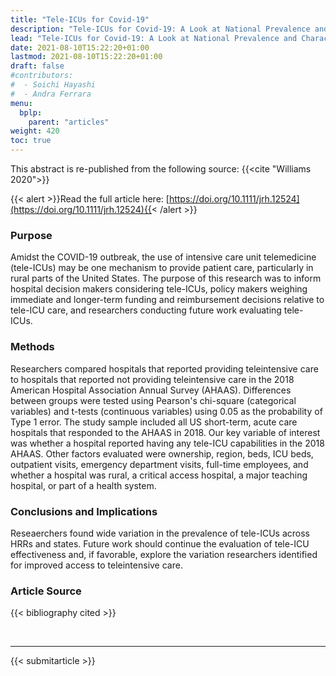 ```yaml
---
title: "Tele-ICUs for Covid-19"
description: "Tele-ICUs for Covid-19: A Look at National Prevalence and Characteristics of Hospitals Providing Teleintensive Care"
lead: "Tele-ICUs for Covid-19: A Look at National Prevalence and Characteristics of Hospitals Providing Teleintensive Care"
date: 2021-08-10T15:22:20+01:00
lastmod: 2021-08-10T15:22:20+01:00
draft: false
#contributors:
#  - Soichi Hayashi
#  - Andra Ferrara
menu:
  bplp:
    parent: "articles"
weight: 420
toc: true
---
```


This abstract is re-published from the following source: {{<cite "Williams 2020">}}

{{< alert >}}Read the full article here: [https://doi.org/10.1111/jrh.12524](https://doi.org/10.1111/jrh.12524){{< /alert >}}

### Purpose
Amidst the COVID-19 outbreak, the use of intensive care unit telemedicine (tele-ICUs) may be one mechanism to provide patient care, particularly in rural parts of the United States. The purpose of this research was to inform hospital decision makers considering tele-ICUs, policy makers weighing immediate and longer-term funding and reimbursement decisions relative to tele-ICU care, and researchers conducting future work evaluating tele-ICUs.

### Methods
Researchers compared hospitals that reported providing teleintensive care to hospitals that reported not providing teleintensive care in the 2018 American Hospital Association Annual Survey (AHAAS). Differences between groups were tested using Pearson's chi-square (categorical variables) and t-tests (continuous variables) using 0.05 as the probability of Type 1 error. The study sample included all US short-term, acute care hospitals that responded to the AHAAS in 2018. Our key variable of interest was whether a hospital reported having any tele-ICU capabilities in the 2018 AHAAS. Other factors evaluated were ownership, region, beds, ICU beds, outpatient visits, emergency department visits, full-time employees, and whether a hospital was rural, a critical access hospital, a major teaching hospital, or part of a health system.

### Conclusions and Implications
Reseaerchers found wide variation in the prevalence of tele-ICUs across HRRs and states. Future work should continue the evaluation of tele-ICU effectiveness and, if favorable, explore the variation researchers identified for improved access to teleintensive care.

### Article Source
{{< bibliography cited >}}

<br>

-----------------------------------------------

{{< submitarticle >}}
